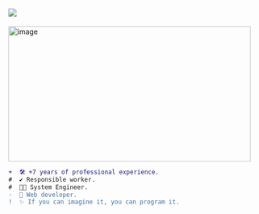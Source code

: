 
<!-- If you enjoyed this, please consider giving a star to the repository on my GitHub profile. -->

  <!-- Welcome -->
<h1  align="start">
  <img src="https://readme-typing-svg.herokuapp.com/?font=Roboto&weight=900&size=40=true&vCenter=true&width=500&height=70&duration=4000&color=B3B3B3&lines=Hi+There!+👋;+I'm+Alexander+López!;" />
</h1>

  <!-- Profile Picture -->
<img width="480" height="268" alt="image" src="https://github.com/user-attachments/assets/5e5cd655-ac14-4615-be15-c170d90b04d6" />


<!-- Description -->
```diff
+  🛠️ +7 years of professional experience.
#  ✔️ Responsible worker.
#  👨‍💻 System Engineer.
-  🚀 Web developer.
!  ✨ If you can imagine it, you can program it. 
```
